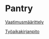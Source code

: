 
# Pantry

[Vaatimusmäärittely](https://github.com/RedFoxFinn/ot-harjoitustyo/blob/main/pantry/documentation/software_requirements_specification.md)

[Työaikakirjanpito](https://github.com/RedFoxFinn/ot-harjoitustyo/blob/main/pantry/documentation/working_time.md)